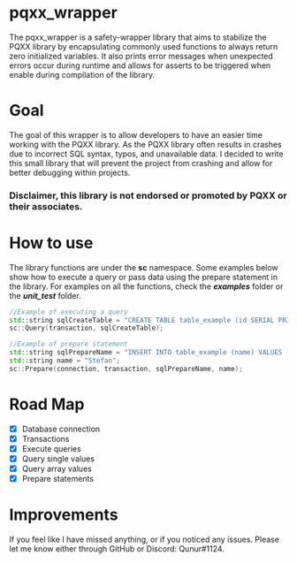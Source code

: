 # pqxx_wrapper
The pqxx_wrapper is a safety-wrapper library that aims to stabilize the PQXX library by encapsulating commonly used functions to always return zero initialized variables. It also prints error messages when unexpected errors occur during runtime and allows for asserts to be triggered when enable during compilation of the library.

# Goal
The goal of this wrapper is to allow developers to have an easier time working with the PQXX library. As the PQXX library often results in crashes due to incorrect SQL syntax, typos, and unavailable data. I decided to write this small library that will prevent the project from crashing and allow for better debugging within projects.

### Disclaimer, this library is not endorsed or promoted by PQXX or their associates.

# How to use
The library functions are under the **sc** namespace. 
Some examples below show how to execute a query or pass data using the prepare statement in the library.
For examples on all the functions, check the ***examples*** folder or the ***unit_test*** folder.

```c++
//Example of executing a query
std::string sqlCreateTable = "CREATE TABLE table_example (id SERIAL PRIMARY KEY, name TEXT NOT NULL)";
sc::Query(transaction, sqlCreateTable);
```

```c++
//Example of prepare statement
std::string sqlPrepareName = "INSERT INTO table_example (name) VALUES ($1)";
std::string name = "Stefan";
sc::Prepare(connection, transaction, sqlPrepareName, name);
```

# Road Map
- [X] Database connection
- [X] Transactions
- [X] Execute queries
- [X] Query single values
- [X] Query array values
- [X] Prepare statements

# Improvements
If you feel like I have missed anything, or if you noticed any issues.
Please let me know either through GitHub or Discord: Qunur#1124.
